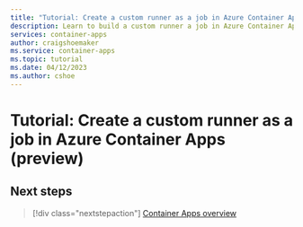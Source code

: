 ```yaml
---
title: "Tutorial: Create a custom runner as a job in Azure Container Apps (preview)"
description: Learn to build a custom runner a job in Azure Container Apps (preview)
services: container-apps
author: craigshoemaker
ms.service: container-apps
ms.topic: tutorial
ms.date: 04/12/2023
ms.author: cshoe
---
```


# Tutorial: Create a custom runner as a job in Azure Container Apps (preview)

## Next steps

> [!div class="nextstepaction"]
> [Container Apps overview](overview.md)
